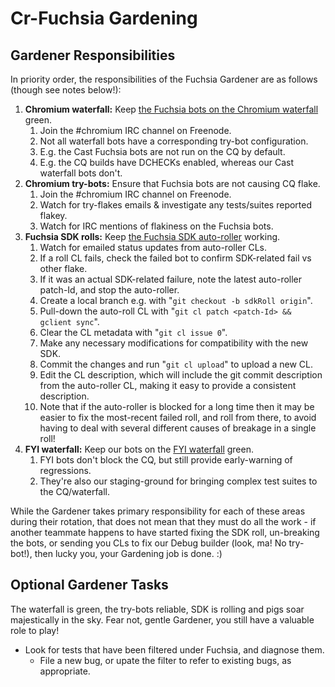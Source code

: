 # Cr-Fuchsia Gardening

## Gardener Responsibilities

In priority order, the responsibilities of the Fuchsia Gardener are as follows (though see notes below!):

1.  **Chromium waterfall:** Keep [the Fuchsia bots on the Chromium waterfall](https://ci.chromium.org/p/chromium/g/chromium.linux/console) green.
    1.  Join the #chromium IRC channel on Freenode.
    1.  Not all waterfall bots have a corresponding try-bot configuration.
    1.  E.g. the Cast Fuchsia bots are not run on the CQ by default.
    1.  E.g. the CQ builds have DCHECKs enabled, whereas our Cast waterfall bots don't.
1.  **Chromium try-bots:** Ensure that Fuchsia bots are not causing CQ flake.
    1.  Join the #chromium IRC channel on Freenode.
    1.  Watch for try-flakes emails & investigate any tests/suites reported flakey.
    1.  Watch for IRC mentions of flakiness on the Fuchsia bots.
1.  **Fuchsia SDK rolls:** Keep [the Fuchsia SDK auto-roller](https://autoroll.skia.org/r/fuchsia-sdk-chromium-autoroll) working.
    1.  Watch for emailed status updates from auto-roller CLs.
    1.  If a roll CL fails, check the failed bot to confirm SDK-related fail vs other flake.
    1.  If it was an actual SDK-related failure, note the latest auto-roller patch-Id, and stop the auto-roller.
    1.  Create a local branch e.g. with "`git checkout -b sdkRoll origin`".
    1.  Pull-down the auto-roll CL with "`git cl patch <patch-Id> && gclient sync`".
    1.  Clear the CL metadata with "`git cl issue 0`".
    1.  Make any necessary modifications for compatibility with the new SDK.
    1.  Commit the changes and run "`git cl upload`" to upload a new CL.
    1.  Edit the CL description, which will include the git commit description from the auto-roller CL, making it easy to provide a consistent description.
    1.  Note that if the auto-roller is blocked for a long time then it may be easier to fix the most-recent failed roll, and roll from there, to avoid having to deal with several different causes of breakage in a single roll!
1.  **FYI waterfall:** Keep our bots on the [FYI waterfall](https://ci.chromium.org/p/chromium/g/chromium.fyi/console) green.
    1.  FYI bots don't block the CQ, but still provide early-warning of regressions.
    1.  They're also our staging-ground for bringing complex test suites to the CQ/waterfall.

While the Gardener takes primary responsibility for each of these areas during their rotation, that does not mean that they must do all the work - if another teammate happens to have started fixing the SDK roll, un-breaking the bots, or sending you CLs to fix our Debug builder (look, ma! No try-bot!), then lucky you, your Gardening job is done. :)

## Optional Gardener Tasks

The waterfall is green, the try-bots reliable, SDK is rolling and pigs soar majestically in the sky. Fear not, gentle Gardener, you still have a valuable role to play!

*   Look for tests that have been filtered under Fuchsia, and diagnose them.
    *   File a new bug, or upate the filter to refer to existing bugs, as appropriate.
